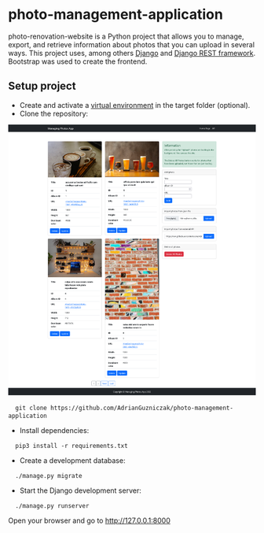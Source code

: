 
# photo-management-application

photo-renovation-website is a Python project that allows you to manage, export, 
and retrieve information about photos that you can upload in several ways. 
This project uses, among others [Django](https://www.djangoproject.com/) and 
[Django REST framework](https://www.django-rest-framework.org/). 
Bootstrap was used to create the frontend.


## Setup project

* Create and activate a [virtual environment](https://docs.python.org/3/library/venv.html) in the target folder (optional).
* Clone the repository:

![Alt text](Simple_application.png?raw=true)
```
  git clone https://github.com/AdrianGuzniczak/photo-management-application
```
* Install dependencies:

```
  pip3 install -r requirements.txt
```

* Create a development database:
```
  ./manage.py migrate
```

* Start the Django development server:
```
  ./manage.py runserver
```


Open your browser and go to http://127.0.0.1:8000